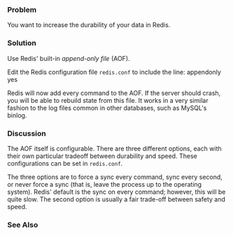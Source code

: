 <!--
name: make-data-more-durable
freshnessDate: 2014-12-04
version : "0.9"
title : "Make Data in Redis More Durable With The Append-Only File"
description: "Part of the Redis Cookbook, http://www.rediscookbook.org"
homepage : "http://www.rediscookbook.org"
author : "Ted Nyman"
license : "CC Attribution Share Alike 3.0"
-->

<!-- @section -->

### Problem

You want to increase the durability of your data in Redis.

### Solution

Use Redis' built-in *append-only file* (AOF).

Edit the Redis configuration file `redis.conf` to include the line:
	appendonly yes

Redis will now add every command to the AOF. If the server should crash, you will be able to
rebuild state from this file. It works in a very similar fashion to the log files common in
other databases, such as MySQL's binlog.

### Discussion

The AOF itself is configurable. There are three different options, each with their own particular
tradeoff between durability and speed. These configurations can be set in `redis.conf`.

The three options are to force a sync every command, sync every second, or never force a sync (that is, leave the process up to the operating system). Redis' default is the sync on every command; however, this will be quite slow. The second option is usually a fair trade-off between safety and speed.

### See Also


